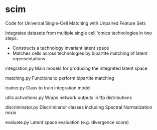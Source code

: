 # scim
Code for Universal Single-Cell Matching with Unpaired Feature Sets

Integrates datasets from multiple single cell 'omics technologies in two steps:
* Constructs a technology invariant latent space
* Matches cells across technologies by bipartite matching of latent representations
  
integration.py
  Main models for producing the integrated latent space
 
matching.py
  Functions to perform bipartite matching
  
trainer.py
  Class to train integration model
  
utils
  activations.py
    Wraps network outputs in tfp distributions
  
  discriminator.py
    Discriminator classes including Spectral Normalization mixin
   
  evaluate.py
    Latent space evaluation (e.g. divergence score)
